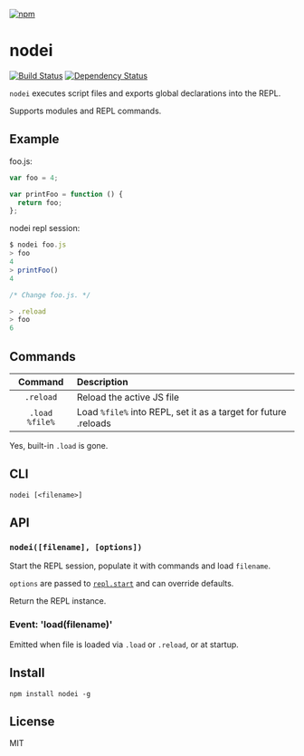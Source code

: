 [![npm](https://nodei.co/npm/nodei.png)](https://nodei.co/npm/nodei/)

# nodei

[![Build Status][travis-badge]][travis] [![Dependency Status][david-badge]][david]

`nodei` executes script files and exports global declarations into the REPL.

Supports modules and REPL commands.

[travis]: https://travis-ci.org/eush77/nodei
[travis-badge]: https://travis-ci.org/eush77/nodei.svg
[david]: https://david-dm.org/eush77/nodei
[david-badge]: https://david-dm.org/eush77/nodei.png

## Example

foo.js:

```js
var foo = 4;

var printFoo = function () {
  return foo;
};
```

nodei repl session:

```js
$ nodei foo.js
> foo
4
> printFoo()
4

/* Change foo.js. */

> .reload
> foo
6
```

## Commands

| Command        | Description
| :------------: | :----------
| `.reload`      | Reload the active JS file
| `.load %file%` | Load `%file%` into REPL, set it as a target for future .reloads

Yes, built-in `.load` is gone.

## CLI

```
nodei [<filename>]
```

## API

### `nodei([filename], [options])`

Start the REPL session, populate it with commands and load `filename`.

`options` are passed to [`repl.start`](https://iojs.org/api/repl.html#repl_repl_start_options) and can override defaults.

Return the REPL instance.

### Event: 'load(filename)'

Emitted when file is loaded via `.load` or `.reload`, or at startup.

## Install

```shell
npm install nodei -g
```

## License

MIT
